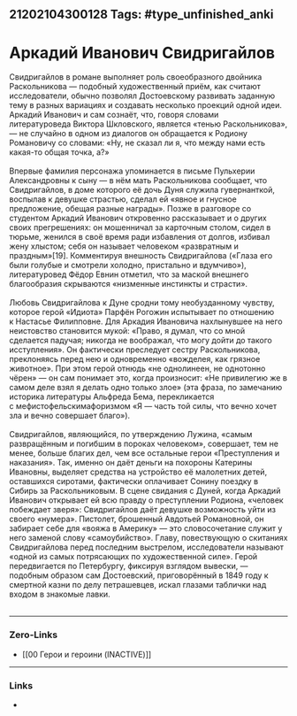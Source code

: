 21202104300128
Tags: #type_unfinished_anki 
---
# Аркадий Иванович Свидригайлов

Свидригайлов в романе выполняет роль своеобразного двойника Раскольникова — подобный художественный приём, как считают исследователи, обычно позволял Достоевскому развивать заданную тему в разных вариациях и создавать несколько проекций одной идеи. Аркадий Иванович и сам сознаёт, что, говоря словами литературоведа Виктора Шкловского, является «тенью Раскольникова», — не случайно в одном из диалогов он обращается к Родиону Романовичу со словами: «Ну, не сказал ли я, что между нами есть какая-то общая точка, а?»<br><br>Впервые фамилия персонажа упоминается в письме Пульхерии Александровны к сыну — в нём мать Раскольникова сообщает, что Свидригайлов, в доме которого её дочь Дуня служила гувернанткой, воспылав к девушке страстью, сделал ей «явное и гнусное предложение, обещая разные награды». Позже в разговоре со студентом Аркадий Иванович откровенно рассказывает и о других своих прегрешениях: он мошенничал за карточным столом, сидел в тюрьме, женился в своё время ради избавления от долгов, избивал жену хлыстом; себя он называет человеком «развратным и праздным»[19]. Комментируя внешность Свидригайлова («Глаза его были голубые и смотрели холодно, пристально и вдумчиво»), литературовед Фёдор Евнин отметил, что за маской внешнего благообразия скрываются «низменные инстинкты и страсти».<br><br>Любовь Свидригайлова к Дуне сродни тому необузданному чувству, которое герой «Идиота» Парфён Рогожин испытывает по отношению к Настасье Филипповне. Для Аркадия Ивановича нахлынувшее на него неистовство становится мукой: «Право, я думал, что со мной сделается падучая; никогда не воображал, что могу дойти до такого исступления». Он фактически преследует сестру Раскольникова, преклоняясь перед нею и одновременно «вожделея, как грязное животное». При этом герой отнюдь «не однолинеен, не однотонно чёрен» — он сам понимает это, когда произносит: «Не привилегию же в самом деле взял я делать одно только злое» (эта фраза, по замечанию историка литературы Альфреда Бема, перекликается с мефистофельскимафоризмом «Я — часть той силы, что вечно хочет зла и вечно совершает благо»).<br><br>Свидригайлов, являющийся, по утверждению Лужина, «самым развращённым и погибшим в пороках человеком», совершает, тем не менее, больше благих дел, чем все остальные герои «Преступления и наказания». Так, именно он даёт деньги на похороны Катерины Ивановны, выделяет средства на устройство её малолетних детей, оставшихся сиротами, фактически оплачивает Сонину поездку в Сибирь за Раскольниковым. В сцене свидания с Дуней, когда Аркадий Иванович открывает ей всю правду о преступлении Родиона, «человек побеждает зверя»: Свидригайлов даёт девушке возможность уйти из своего «нумера». Пистолет, брошенный Авдотьей Романовной, он забирает себе для «вояжа в Америку» — это словосочетание служит у него заменой слову «самоубийство». Главу, повествующую о скитаниях Свидригайлова перед последним выстрелом, исследователи называют «одной из самых потрясающих по художественной силе». Герой передвигается по Петербургу, фиксируя взглядом вывески, — подобным образом сам Достоевский, приговорённый в 1849 году к смертной казни по делу петрашевцев, искал глазами таблички над входом в знакомые лавки.<br><br>

---
### Zero-Links
- [[00 Герои и героини (INACTIVE)]]
---
### Links
-